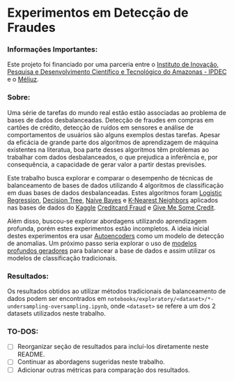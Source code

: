 # Experimentos em Detecção de Fraudes

### Informações Importantes:

Este projeto foi financiado por uma parceria entre o [Instituto de Inovação, Pesquisa e Desenvolvimento Científico e Tecnológico do Amazonas - IPDEC](https://www.ipdec.org/) e o [Méliuz](https://www.meliuz.com.br/).

### Sobre:

Uma série de tarefas do mundo real estão estão associadas ao problema de bases de dados desbalanceadas. Detecção de fraudes em compras em cartões de crédito, detecção de ruídos em sensores e análise de comportamentos de usuários são alguns exemplos destas tarefas. Apesar da eficácia de grande parte dos algorítmos de aprendizagem de máquina existentes na literatua, boa parte desses algoritmos têm problemas ao trabalhar com dados desbalanceados, o que prejudica a inferência e, por consequência, a capacidade de gerar valor a partir destas previsões.

Este trabalho busca explorar e comparar o desempenho de técnicas de balanceamento de bases de dados utilizando 4 algoritmos de classificação em duas bases de dados desbalanceadas. Estes algoritmos foram [Logistic Regression](https://scikit-learn.org/stable/modules/generated/sklearn.linear_model.LogisticRegression.html), [Decision Tree](https://scikit-learn.org/stable/modules/generated/sklearn.tree.DecisionTreeClassifier.html?highlight=decision%20tree#sklearn.tree.DecisionTreeClassifier), [Naive Bayes](https://scikit-learn.org/stable/modules/naive_bayes.html) e [K-Nearest Neighbors](https://scikit-learn.org/stable/modules/generated/sklearn.neighbors.KNeighborsClassifier.html) aplicados nas bases de dados do [Kaggle](https://www.kaggle.com/) [Creditcard Fraud](https://www.kaggle.com/mlg-ulb/creditcardfraud) e [Give Me Some Credit](https://www.kaggle.com/c/GiveMeSomeCredit).

Além disso, buscou-se explorar abordagens utilizando aprendizagem profunda, porém estes experimentos estão incompletos. A ideia inicial destes experimentos era usar [Autoencoders](https://en.wikipedia.org/wiki/Autoencoder) como um modelo de detecção de anomalias. Um próximo passo seria explorar o uso de [modelos profundos geradores](https://arxiv.org/pdf/1803.09655.pdf) para balancear a base de dados e assim utilizar os modelos de classificação tradicionais.

### Resultados:

Os resultados obtidos ao utilizar métodos tradicionais de balanceamento de dados podem ser encontrados em `notebooks/exploratory/<dataset>/*-undersampling-oversampling.ipynb`, onde `<dataset>` se refere a um dos 2 datasets utilizados neste trabalho.

### TO-DOS:

- [ ] Reorganizar seção de resultados para incluí-los diretamente neste README.
- [ ] Continuar as abordagens sugeridas neste trabalho.
- [ ] Adicionar outras métricas para comparação dos resultados.
